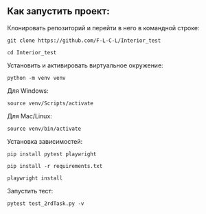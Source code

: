 ## Как запустить проект:

Клонировать репозиторий и перейти в него в командной строке:

```
git clone https://github.com/F-L-C-L/Interior_test
```
```
cd Interior_test
```

Установить и активировать виртуальное окружение:

```
python -m venv venv
```
Для Windows:
```
source venv/Scripts/activate
```
Для Mac/Linux:
```
source venv/bin/activate
```

Установка зависимостей:

```
pip install pytest playwright
```

```
pip install -r requirements.txt
```

```
playwright install
```

Запустить тест:

```
pytest test_2rdTask.py -v
```
